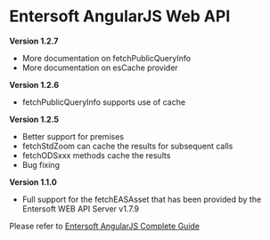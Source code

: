 # Entersoft AngularJS Web API

**Version 1.2.7**
- More documentation on fetchPublicQueryInfo
- More documentation on esCache provider

**Version 1.2.6**
- fetchPublicQueryInfo supports use of cache

**Version 1.2.5**
- Better support for premises
- fetchStdZoom can cache the results for subsequent calls
- fetchODSxxx methods cache the results
- Bug fixing 

**Version 1.1.0**

- Full support for the fetchEASAsset that has been provided by the Entersoft WEB API Server v1.7.9


Please refer to [Entersoft AngularJS Complete Guide](http://developer.entersoft.gr/eswebapi/#/api/es.Services.Web.esWebApi)

